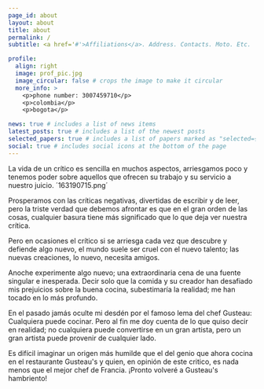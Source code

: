 ```yaml
---
page_id: about
layout: about
title: about
permalink: /
subtitle: <a href='#'>Affiliations</a>. Address. Contacts. Moto. Etc.

profile:
  align: right
  image: prof_pic.jpg
  image_circular: false # crops the image to make it circular
  more_info: >
    <p>phone number: 3007459710</p>
    <p>colombia</p>
    <p>bogota</p>

news: true # includes a list of news items
latest_posts: true # includes a list of the newest posts
selected_papers: true # includes a list of papers marked as "selected={true}"
social: true # includes social icons at the bottom of the page
---
```


La vida de un crítico es sencilla en muchos aspectos, arriesgamos poco y tenemos poder sobre aquellos que ofrecen su trabajo y su servicio a nuestro juicio. ´163190715.png´

Prosperamos con las críticas negativas, divertidas de escribir y de leer, pero la triste verdad que debemos afrontar es que en el gran orden de las cosas, cualquier basura tiene más significado que lo que deja ver nuestra crítica. 

Pero en ocasiones el crítico si se arriesga cada vez que descubre y defiende algo nuevo, el mundo suele ser cruel con el nuevo talento; las nuevas creaciones, lo nuevo, necesita amigos. 

Anoche experimente algo nuevo; una extraordinaria cena de una fuente singular e inesperada. Decir solo que la comida y su creador han desafiado mis prejuicios sobre la buena cocina, subestimaría la realidad; me han tocado en lo más profundo. 

En el pasado jamás oculte mi desdén por el famoso lema del chef Gusteau: Cualquiera puede cocinar. Pero al fin me doy cuenta de lo que quiso decir en realidad; no cualquiera puede convertirse en un gran artista, pero un gran artista puede provenir de cualquier lado. 

Es difícil imaginar un origen más humilde que el del genio que ahora cocina en el restaurante Gusteau's y quien, en opinión de este critico, es nada menos que el mejor chef de Francia. ¡Pronto volveré a Gusteau's hambriento!

